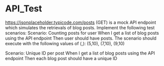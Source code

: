 # API_Test
https://jsonplaceholder.typicode.com/posts (GET) is a mock API endpoint which
simulates the retrievals of blog posts. Implement the following test scenarios:
Scenario: Counting posts for user <user>
When I get a list of blog posts using the API endpoint
Then user <user> should have <numposts> posts.
The scenario should execute with the following values of
(<user>,<numposts>): (5,10), (7,10), (9,10)

Scenario: Unique ID per post
When I get a list of blog posts using the API endpoint
Then each blog post should have a unique ID
